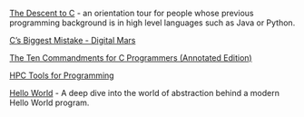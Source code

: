 [The Descent to C](https://www.chiark.greenend.org.uk/~sgtatham/cdescent/) - an orientation tour for people whose previous programming background is in high level languages such as Java or Python.

[C’s Biggest Mistake - Digital Mars](https://digitalmars.com/articles/C-biggest-mistake.html)

[The Ten Commandments for C Programmers (Annotated Edition)](https://www.lysator.liu.se/c/ten-commandments.html)

[HPC Tools for Programming](https://web.corral.tacc.utexas.edu/CompEdu/pdf/stc/hpc_programming.pdf)

[Hello World](https://thecoder08.github.io/hello-world.html) - A deep dive into the world of abstraction behind a modern Hello World program.
